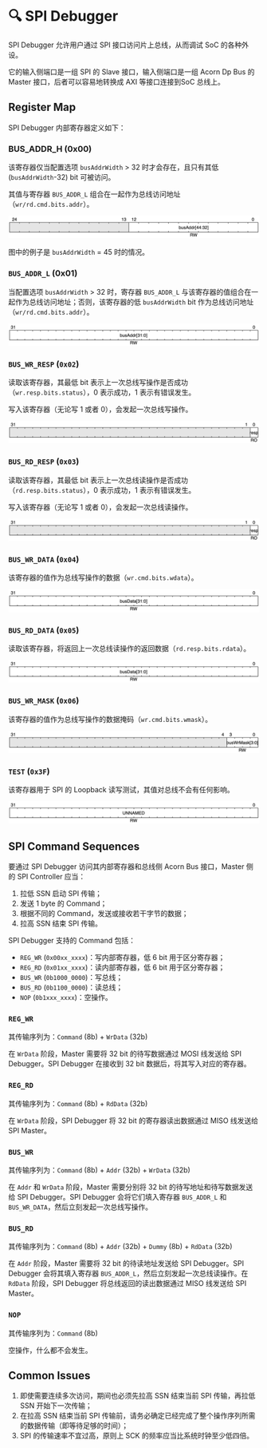 # 🔍 SPI Debugger

SPI Debugger 允许用户通过 SPI 接口访问片上总线，从而调试 SoC 的各种外设。

它的输入侧端口是一组 SPI 的 Slave 接口，输入侧端口是一组 Acorn Dp Bus 的 Master 接口，后者可以容易地转换成 AXI 等接口连接到SoC 总线上。

## Register Map

SPI Debugger 内部寄存器定义如下：

### BUS_ADDR_H (0x00)

该寄存器仅当配置选项 `busAddrWidth` > 32 时才会存在，且只有其低 (`busAddrWidth`-32) bit 可被访问。

其值与寄存器 `BUS_ADDR_L` 组合在一起作为总线访问地址（`wr/rd.cmd.bits.addr`）。

![spi-debugger-reg-addrh](./assets/spi-debugger-reg-addrh.jpg)

图中的例子是 `busAddrWidth` = 45 时的情况。

### `BUS_ADDR_L` (0x01)

当配置选项 `busAddrWidth` > 32 时，寄存器 `BUS_ADDR_L` 与该寄存器的值组合在一起作为总线访问地址；否则，该寄存器的低 `busAddrWidth` bit 作为总线访问地址（`wr/rd.cmd.bits.addr`）。

![spi-debugger-reg-addrl](./assets/spi-debugger-reg-addrl.jpg)

### `BUS_WR_RESP` (`0x02`)

读取该寄存器，其最低 bit 表示上一次总线写操作是否成功（`wr.resp.bits.status`），0 表示成功，1 表示有错误发生。

写入该寄存器（无论写 1 或者 0），会发起一次总线写操作。

![spi-debugger-reg-wresp](./assets/spi-debugger-reg-resp.jpg)

### `BUS_RD_RESP` (`0x03`)

读取该寄存器，其最低 bit 表示上一次总线读操作是否成功（`rd.resp.bits.status`），0 表示成功，1 表示有错误发生。

写入该寄存器（无论写 1 或者 0），会发起一次总线读操作。

![spi-debugger-reg-rresp](./assets/spi-debugger-reg-resp.jpg)

### `BUS_WR_DATA` (`0x04`)

该寄存器的值作为总线写操作的数据（`wr.cmd.bits.wdata`）。

![spi-debugger-reg-rresp](./assets/spi-debugger-reg-data.jpg)

### `BUS_RD_DATA` (`0x05`)

读取该寄存器，将返回上一次总线读操作的返回数据（`rd.resp.bits.rdata`）。

![spi-debugger-reg-rresp](./assets/spi-debugger-reg-data.jpg)

### `BUS_WR_MASK` (`0x06`)

该寄存器的值作为总线写操作的数据掩码（`wr.cmd.bits.wmask`）。

![spi-debugger-reg-rresp](./assets/spi-debugger-reg-wmask.jpg)

### `TEST` (`0x3F`)

该寄存器用于 SPI 的 Loopback 读写测试，其值对总线不会有任何影响。

![spi-debugger-reg-test](./assets/spi-debugger-reg-test.jpg)

## SPI Command Sequences

要通过 SPI Debugger 访问其内部寄存器和总线侧 Acorn Bus 接口，Master 侧的 SPI Controller 应当：
1. 拉低 SSN 启动 SPI 传输；
2. 发送 1 byte 的 Command；
3. 根据不同的 Command，发送或接收若干字节的数据；
4. 拉高 SSN 结束 SPI 传输。

SPI Debugger 支持的 Command 包括：
- `REG_WR` (`0x00xx_xxxx`)：写内部寄存器，低 6 bit 用于区分寄存器；
- `REG_RD` (`0x01xx_xxxx`)：读内部寄存器，低 6 bit 用于区分寄存器；
- `BUS_WR` (`0b1000_0000`)：写总线；
- `BUS_RD` (`0b1100_0000`)：读总线；
- `NOP` (`0b1xxx_xxxx`)：空操作。

### `REG_WR`

其传输序列为：`Command` (8b) + `WrData` (32b)

在 `WrData` 阶段，Master 需要将 32 bit 的待写数据通过 MOSI 线发送给 SPI Debugger。SPI Debugger 在接收到 32 bit 数据后，将其写入对应的寄存器。

### `REG_RD`

其传输序列为：`Command` (8b) + `RdData` (32b)

在 `WrData` 阶段，SPI Debugger 将 32 bit 的寄存器读出数据通过 MISO 线发送给 SPI Master。

### `BUS_WR`

其传输序列为：`Command` (8b) + `Addr` (32b) + `WrData` (32b)

在 `Addr` 和 `WrData` 阶段，Master 需要分别将 32 bit 的待写地址和待写数据发送给 SPI Debugger。SPI Debugger 会将它们填入寄存器 `BUS_ADDR_L` 和 `BUS_WR_DATA`，然后立刻发起一次总线写操作。

### `BUS_RD`

其传输序列为：`Command` (8b) + `Addr` (32b) + `Dummy` (8b) + `RdData` (32b)

在 `Addr` 阶段，Master 需要将 32 bit 的待读地址发送给 SPI Debugger。SPI Debugger 会将其填入寄存器 `BUS_ADDR_L`，然后立刻发起一次总线读操作。在 `RdData` 阶段，SPI Debugger 将总线返回的读出数据通过 MISO 线发送给 SPI Master。

### `NOP`

其传输序列为：`Command` (8b)

空操作，什么都不会发生。

## Common Issues

1. 即使需要连续多次访问，期间也必须先拉高 SSN 结束当前 SPI 传输，再拉低 SSN 开始下一次传输；
2. 在拉高 SSN 结束当前 SPI 传输前，请务必确定已经完成了整个操作序列所需的数据传输（即等待足够的时间）；
3. SPI 的传输速率不宜过高，原则上 SCK 的频率应当比系统时钟至少低四倍。
